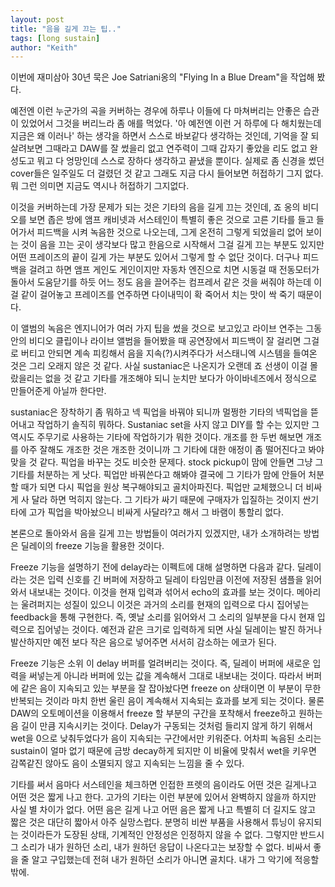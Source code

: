 ```yaml
---
layout: post
title: "음을 길게 끄는 팁.."
tags: [long sustain]
author: "Keith"
---
```


이번에 재미삼아 30년 묵은 Joe Satriani옹의 "Flying In a Blue Dream"을 작업해 봤다. 

예전엔 이런 누군가의 곡을 커버하는 경우에 하루나 이들에 다 마쳐버리는 안좋은 습관이 있었어서 그것을 버리느라 좀 애를 먹었다. '아 예전엔 이런 거 하루에 다 해치웠는데 지금은 왜 이러나' 하는 생각을 하면서 스스로 바보같다 생각하는 것인데, 기억을 잘 되살려보면 그때라고 DAW를 잘 썼을리 없고 연주력이 그때 갑자기 좋았을 리도 없고 완성도고 뭐고 다 엉망인데 스스로 장하다 생각하고 끝냈을 뿐이다. 실제로 좀 신경을 썼던 cover들은 일주일도 더 걸렸던 것 같고 그래도 지금 다시 들어보면 허접하기 그지 없다. 뭐 그런 의미면 지금도 역시나 허접하기 그지없다. 

이것을 커버하는데 가장 문제가 되는 것은 기타의 음을 길게 끄는 것인데, 죠 옹의 비디오를 보면 좁은 방에 앰프 캐비넷과 서스테인이 특별히 좋은 것으로 고른 기타를 들고 들어가서 피드백을 시켜 녹음한 것으로 나오는데, 그게 온전히 그렇게 되었을리 없어 보이는 것이 음을 끄는 곳이 생각보다 많고 한음으로 시작해서 그걸 길게 끄는 부분도 있지만 어떤 프레이즈의 끝이 길게 가는 부분도 있어서 그렇게 할 수 없단 것이다. 더구나 피드백을 걸려고 하면 앰프 게인도 게인이지만 자동차 엔진으로 치면 시동걸 때 전동모터가 돌아서 도움닫기를 하듯 어느 정도 음을 끌어주는 컴프레서 같은 것을 써줘야 하는데 이걸 같이 걸어놓고 프레이즈를 연주하면 다이내믹이 확 죽어서 치는 맛이 싹 죽기 때문이다.

이 앨범의 녹음은 엔지니어가 여러 가지 팁을 썼을 것으로 보고있고 라이브 연주는 그동안의 비디오 클립이나 라이브 앨범을 들어봤을 때 공연장에서 피드백이 잘 걸리면 그걸로 버티고 안되면 계속 피킹해서 음을 지속(?)시켜주다가 서스태니엑 시스템을 들여온 것은 그리 오래지 않은 것 같다. 사실 sustaniac은 나온지가 오랜데 죠 선생이 이걸 몰랐을리는 없을 것 같고 기타를 개조해야 되니 눈치만 보다가 아이바네즈에서 정식으로 만들어준게 아닐까 한다만. 

sustaniac은 장착하기 좀 뭐하고 넥 픽업을 바꿔야 되니까 멀쩡한 기타의 넥픽업을 뜯어내고 작업하기 솔직히 뭐하다. Sustaniac set을 사지 않고 DIY를 할 수는 있지만 그 역시도 주무기로 사용하는 기타에 작업하기가 뭐한 것이다. 개조를 한 두번 해보면 개조를 아주 잘해도 개조한 것은 개조한 것이니까 그 기타에 대한 애정이 좀 떨어진다고 봐야 맞을 것 같다. 픽업을 바꾸는 것도 비슷한 문제다. stock pickup이 맘에 안들면 그냥 그 기타를 처분하는 게 낫다. 픽업만 바꿔쓴다고 해봐야 결국에 그 기타가 맘에 안들어 처분할 때가 되면 다시 픽업을 원상 복구해야되고 골치아파진다. 픽업만 교체했으니 더 비싸게 사 달라 하면 먹히지 않는다. 그 기타가 싸기 때문에 구매자가 입질하는 것이지 싼기타에 고가 픽업을 박아놨으니 비싸게 사달라?고 해서 그 바램이 통할리 없다. 

본론으로 돌아와서 음을 길게 끄는 방법들이 여러가지 있겠지만, 내가 소개하려는 방법은 딜레이의 freeze 기능을 활용한 것이다.

Freeze 기능을 설명하기 전에 delay라는 이펙트에 대해 설명하면 다음과 같다. 딜레이라는 것은 입력 신호를 긴 버퍼에 저장하고 딜레이 타임만큼 이전에 저장된 샘플을 읽어와서 내보내는 것이다. 이것을 현재 입력과 섞어서 echo의 효과를 보는 것이다. 메아리는 울려퍼지는 성질이 있으니 이것은 과거의 소리를 현재의 입력으로 다시 집어넣는 feedback을 통해 구현한다. 즉, 옛날 소리를 읽어와서 그 소리의 일부분을 다시 현재 입력으로 집어넣는 것이다. 예전과 같은 크기로 입력하게 되면 사실 딜레이는 발진 하거나 발산하지만 예전 보다 작은 음으로 넣어주면 서서히 감소하는 에코가 된다. 

Freeze 기능은 소위 이 delay 버퍼를 얼려버리는 것이다. 즉, 딜레이 버퍼에 새로운 입력을 써넣는게 아니라 버퍼에 있는 값을 계속해서 그대로 내보내는 것이다. 따라서 버퍼에 같은 음이 지속되고 있는 부분을 잘 잡아놨다면 freeze on 상태이면 이 부분이 무한 반복되는 것이라 마치 한번 울린 음이 계속해서 지속되는 효과를 보게 되는 것이다. 물론 DAW의 오토메이션을 이용해서 freeze 할 부분의 구간을 포착해서 freeze하고 원하는 음 길이 만큼 지속시키는 것이다. Delay가 구동되는 것처럼 들리지 않게 하기 위해서 wet을 0으로 낮춰두었다가 음이 지속되는 구간에서만 키워준다. 어차피 녹음된 소리는 sustain이 얼마 없기 때문에 금방 decay하게 되지만 이 비율에 맞춰서 wet을 키우면 감쪽같진 않아도 음이 소멸되지 않고 지속되는 느낌을 줄 수 있다.

기타를 써서 음마다 서스테인을 체크하면 인접한 프렛의 음이라도 어떤 것은 길게나고 어떤 것은 짧게 나고 한다. 고가의 기타는 이런 부분에 있어서 완벽하지 않을까 하지만 사실 별 차이가 없다. 어떤 음은 길게 나고 어떤 음은 짧게 나고 특별히 더 길지도 않고 짧은 것은 대단히 짧아서 아주 실망스럽다. 분명히 비싼 부품을 사용해서 튜닝이 유지되는 것이라든가 도장된 상태, 기계적인 안정성은 인정하지 않을 수 없다. 그렇지만 반드시 그 소리가 내가 원하던 소리, 내가 원하던 응답이 나온다고는 보장할 수 없다. 비싸서 좋을 줄 알고 구입했는데 전혀 내가 원하던 소리가 아니면 골치다. 내가 그 악기에 적응할 밖에.